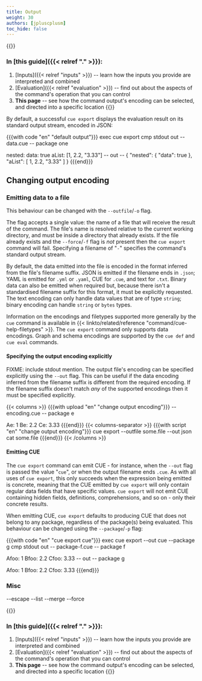 ```yaml
---
title: Output
weight: 30
authors: [jpluscplusm]
toc_hide: false
---
```


<!-- A warning block is used only to gain access to the yellow background site colour -->
{{<warning>}}
### In [this guide]({{< relref "." >}}):
1. [Inputs]({{< relref "inputs" >}}) --
   learn how the inputs you provide are interpreted and combined
1. [Evaluation]({{< relref "evaluation" >}}) --
   find out about the aspects of the command's operation that you can control
1. **This page** --
   see how the command output's encoding can be selected, and directed into a
   specific location
{{</warning>}}

By default, a successful `cue export` displays the evaluation result on its
standard output stream, encoded in JSON:

{{{with code "en" "default output"}}}
exec cue export
cmp stdout out
-- data.cue --
package one

nested: data: true
aList: [1, 2.2, "3.33"]
-- out --
{
    "nested": {
        "data": true
    },
    "aList": [
        1,
        2.2,
        "3.33"
    ]
}
{{{end}}}

## Changing output encoding

### Emitting data to a file



 This behaviour can be changed with the `--outfile`/`-o` flag.

The flag accepts a single value: the name of a file that will receive the
result of the command. The file's name is resolved relative to the current
working directory, and must be inside a directory that already exists. If the
file already exists and the `--force`/`-f` flag is *not* present then the `cue
export` command will fail. Specifying a filename of "`-`" specifies the
command's standard output stream.

By default, the data emitted into the file is encoded in the format inferred
from the file's filename suffix. JSON is emitted if the filename ends in
`.json`; YAML is emitted for `.yml` or `.yaml`, CUE for `.cue`, and text for
`.txt`. Binary data can also be emitted when required but, because there isn't
a standardised filename suffix for this format, it must be explicitly
requested. The text encoding can only handle data values that are of type
`string`; binary encoding can handle `string` or `bytes` types.

Information on the encodings and filetypes supported more generally by the
`cue` command is available in
{{< linkto/related/reference "command/cue-help-filetypes" >}}.
The `cue export` command only supports data encodings. Graph and schema
encodings are supported by the `cue def` and `cue eval` commands. <!--FIXME links.-->

#### Specifying the output encoding explicitly

FIXME: include stdout mention.
The output file's encoding can be specified explicitly using the `--out` flag.
This can be useful if the data encoding inferred from the filename suffix is
different from the required encoding. If the filename suffix doesn't match
*any* of the supported encodings then it must be specified explicitly.

{{< columns >}}
{{{with upload "en" "change output encoding"}}}
-- encoding.cue --
package e

Ae: 1
Be: 2.2
Ce: 3.33
{{{end}}}
{{< columns-separator >}}
{{{with script "en" "change output encoding"}}}
cue export --outfile some.file --out json
cat some.file
{{{end}}}
{{< /columns >}}

#### Emitting CUE

The `cue export` command can emit CUE - for instance, when the `--out` flag is
passed the value "`cue`", or when the output filename ends `.cue`. As with all
uses of `cue export`, this only succeeds when the expression being emitted is
concrete, meaning that the CUE emitted by `cue export` will only contain
regular data fields that have specific values. `cue export` will not emit CUE
containing hidden fields, definitions, comprehensions, and so on - only their
concrete results.

When emitting CUE, `cue export` defaults to producing CUE that does not belong
to any package, regardless of the package(s) being evaluated. This behaviour
can be changed using the `--package`/`-p` flag:

{{{with code "en" "cue export cue"}}}
exec cue export --out cue --package g
cmp stdout out
-- package-f.cue --
package f

Afoo: 1
Bfoo: 2.2
Cfoo: 3.33
-- out --
package g

Afoo: 1
Bfoo: 2.2
Cfoo: 3.33
{{{end}}}

### Misc

--escape
--list
--merge
--force

<!-- A warning block is used only to gain access to the yellow background site colour -->
{{<warning>}}
### In [this guide]({{< relref "." >}}):
1. [Inputs]({{< relref "inputs" >}}) --
   learn how the inputs you provide are interpreted and combined
1. [Evaluation]({{< relref "evaluation" >}}) --
   find out about the aspects of the command's operation that you can control
1. **This page** --
   see how the command output's encoding can be selected, and directed into a
   specific location
{{</warning>}}
